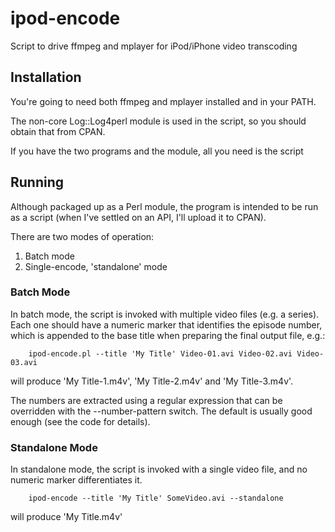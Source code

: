 ipod-encode
===========

Script to drive ffmpeg and mplayer for iPod/iPhone video transcoding

Installation
------------

You're going to need both ffmpeg and mplayer installed and in your PATH.

The non-core Log::Log4perl module is used in the script, so you should obtain that from CPAN.

If you have the two programs and the module, all you need is the script

Running
-------

Although packaged up as a Perl module, the program is intended to be run as a script (when
I've settled on an API, I'll upload it to CPAN).

There are two modes of operation:

1. Batch mode
2. Single-encode, 'standalone' mode

### Batch Mode

In batch mode, the script is invoked with multiple video files (e.g. a series).  Each one
should have a numeric marker that identifies the episode number, which is appended to the
base title when preparing the final output file, e.g.:

        ipod-encode.pl --title 'My Title' Video-01.avi Video-02.avi Video-03.avi

will produce 'My Title-1.m4v', 'My Title-2.m4v' and 'My Title-3.m4v'.

The numbers are extracted using a regular expression that can be overridden with the
--number-pattern switch.  The default is usually good enough (see the code for details).

### Standalone Mode

In standalone mode, the script is invoked with a single video file, and no numeric marker
differentiates it.

        ipod-encode --title 'My Title' SomeVideo.avi --standalone

will produce 'My Title.m4v'



